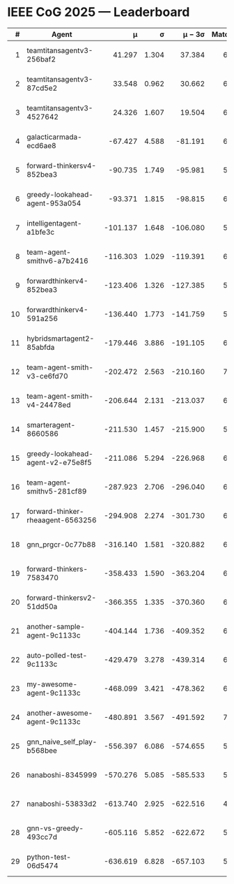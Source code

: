 # IEEE CoG 2025 — Leaderboard

| # | Agent | μ | σ | μ − 3σ | Matches | Updated |
|---:|---|---:|---:|---:|---:|---|
| 1 | teamtitansagentv3-256baf2 | 41.297 | 1.304 | 37.384 | 6686 | 2025-08-19 15:11 |
| 2 | teamtitansagentv3-87cd5e2 | 33.548 | 0.962 | 30.662 | 6892 | 2025-08-19 15:11 |
| 3 | teamtitansagentv3-4527642 | 24.326 | 1.607 | 19.504 | 6354 | 2025-08-19 15:11 |
| 4 | galacticarmada-ecd6ae8 | -67.427 | 4.588 | -81.191 | 6640 | 2025-08-19 15:11 |
| 5 | forward-thinkersv4-852bea3 | -90.735 | 1.749 | -95.981 | 5873 | 2025-08-19 15:11 |
| 6 | greedy-lookahead-agent-953a054 | -93.371 | 1.815 | -98.815 | 6414 | 2025-08-19 15:11 |
| 7 | intelligentagent-a1bfe3c | -101.137 | 1.648 | -106.080 | 5412 | 2025-08-19 15:11 |
| 8 | team-agent-smithv6-a7b2416 | -116.303 | 1.029 | -119.391 | 6360 | 2025-08-19 15:11 |
| 9 | forwardthinkerv4-852bea3 | -123.406 | 1.326 | -127.385 | 5218 | 2025-08-19 15:11 |
| 10 | forwardthinkerv4-591a256 | -136.440 | 1.773 | -141.759 | 5940 | 2025-08-19 15:11 |
| 11 | hybridsmartagent2-85abfda | -179.446 | 3.886 | -191.105 | 6258 | 2025-08-19 15:11 |
| 12 | team-agent-smith-v3-ce6fd70 | -202.472 | 2.563 | -210.160 | 7162 | 2025-08-19 15:11 |
| 13 | team-agent-smith-v4-24478ed | -206.644 | 2.131 | -213.037 | 6862 | 2025-08-19 15:11 |
| 14 | smarteragent-8660586 | -211.530 | 1.457 | -215.900 | 5637 | 2025-08-19 15:11 |
| 15 | greedy-lookahead-agent-v2-e75e8f5 | -211.086 | 5.294 | -226.968 | 6754 | 2025-08-19 15:11 |
| 16 | team-agent-smithv5-281cf89 | -287.923 | 2.706 | -296.040 | 6840 | 2025-08-19 15:11 |
| 17 | forward-thinker-rheaagent-6563256 | -294.908 | 2.274 | -301.730 | 6202 | 2025-08-19 15:11 |
| 18 | gnn_prgcr-0c77b88 | -316.140 | 1.581 | -320.882 | 6230 | 2025-08-19 15:11 |
| 19 | forward-thinkers-7583470 | -358.433 | 1.590 | -363.204 | 6020 | 2025-08-19 15:11 |
| 20 | forward-thinkersv2-51dd50a | -366.355 | 1.335 | -370.360 | 6902 | 2025-08-19 15:11 |
| 21 | another-sample-agent-9c1133c | -404.144 | 1.736 | -409.352 | 6440 | 2025-08-19 15:11 |
| 22 | auto-polled-test-9c1133c | -429.479 | 3.278 | -439.314 | 6140 | 2025-08-19 15:11 |
| 23 | my-awesome-agent-9c1133c | -468.099 | 3.421 | -478.362 | 6900 | 2025-08-19 15:11 |
| 24 | another-awesome-agent-9c1133c | -480.891 | 3.567 | -491.592 | 7120 | 2025-08-19 15:11 |
| 25 | gnn_naive_self_play-b568bee | -556.397 | 6.086 | -574.655 | 5440 | 2025-08-19 15:11 |
| 26 | nanaboshi-8345999 | -570.276 | 5.085 | -585.533 | 5720 | 2025-08-19 15:11 |
| 27 | nanaboshi-53833d2 | -613.740 | 2.925 | -622.516 | 4920 | 2025-08-19 15:11 |
| 28 | gnn-vs-greedy-493cc7d | -605.116 | 5.852 | -622.672 | 5480 | 2025-08-19 15:11 |
| 29 | python-test-06d5474 | -636.619 | 6.828 | -657.103 | 5190 | 2025-08-19 15:11 |
